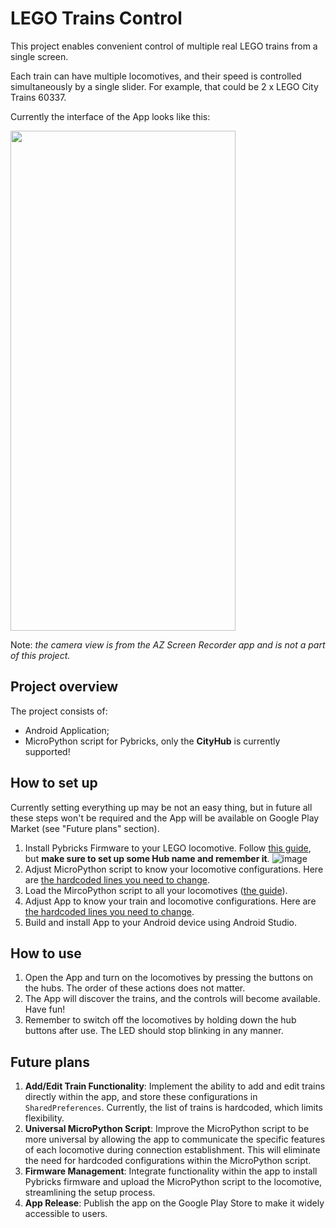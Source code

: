 # LEGO Trains Control

This project enables convenient control of multiple real LEGO trains from a single screen.

Each train can have multiple locomotives, and their speed is controlled simultaneously by a single slider. For example, that could be 2 x LEGO City Trains 60337.

Currently the interface of the App looks like this:

<img src="https://github.com/Tsar/lego_trains_control/assets/213696/0129282c-9bfa-45fc-8408-fdbe04582ad0" width="360" height="800">

Note: _the camera view is from the AZ Screen Recorder app and is not a part of this project._

## Project overview

The project consists of:
* Android Application;
* MicroPython script for Pybricks, only the **CityHub** is currently supported!

## How to set up

Currently setting everything up may be not an easy thing, but in future all these steps won't be required and the App will be available on Google Play Market (see "Future plans" section).

1. Install Pybricks Firmware to your LEGO locomotive. Follow [this guide](https://pybricks.com/install/technic-boost-city/), but **make sure to set up some Hub name and remember it**.
   ![image](https://github.com/Tsar/lego_trains_control/assets/213696/29247bf9-7199-4494-a107-2ec816afb964)
2. Adjust MicroPython script to know your locomotive configurations. Here are [the hardcoded lines you need to change](https://github.com/Tsar/lego_trains_control/blob/11f647b088e48be239c11c9d900243ea5d77dfa9/MicroPython_Script/Universal_Train_Program.py#L34-L40).
3. Load the MircoPython script to all your locomotives ([the guide](https://pybricks.com/install/running-programs/)).
4. Adjust App to know your train and locomotive configurations. Here are [the hardcoded lines you need to change](https://github.com/Tsar/lego_trains_control/blob/11f647b088e48be239c11c9d900243ea5d77dfa9/App/app/src/main/java/ru/tsar_ioann/legotrainscontrol/MainActivity.kt#L76-L90).
5. Build and install App to your Android device using Android Studio.

## How to use

1. Open the App and turn on the locomotives by pressing the buttons on the hubs. The order of these actions does not matter.
2. The App will discover the trains, and the controls will become available. Have fun!
3. Remember to switch off the locomotives by holding down the hub buttons after use. The LED should stop blinking in any manner.

## Future plans

1. **Add/Edit Train Functionality**: Implement the ability to add and edit trains directly within the app, and store these configurations in `SharedPreferences`. Currently, the list of trains is hardcoded, which limits flexibility.
2. **Universal MicroPython Script**: Improve the MicroPython script to be more universal by allowing the app to communicate the specific features of each locomotive during connection establishment. This will eliminate the need for hardcoded configurations within the MicroPython script.
3. **Firmware Management**: Integrate functionality within the app to install Pybricks firmware and upload the MicroPython script to the locomotive, streamlining the setup process.
4. **App Release**: Publish the app on the Google Play Store to make it widely accessible to users.
